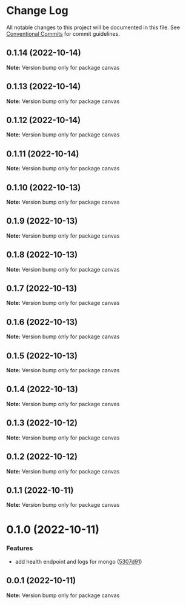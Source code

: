 # Change Log

All notable changes to this project will be documented in this file.
See [Conventional Commits](https://conventionalcommits.org) for commit guidelines.

## 0.1.14 (2022-10-14)

**Note:** Version bump only for package canvas





## 0.1.13 (2022-10-14)

**Note:** Version bump only for package canvas





## 0.1.12 (2022-10-14)

**Note:** Version bump only for package canvas





## 0.1.11 (2022-10-14)

**Note:** Version bump only for package canvas





## 0.1.10 (2022-10-13)

**Note:** Version bump only for package canvas





## 0.1.9 (2022-10-13)

**Note:** Version bump only for package canvas





## 0.1.8 (2022-10-13)

**Note:** Version bump only for package canvas





## 0.1.7 (2022-10-13)

**Note:** Version bump only for package canvas





## 0.1.6 (2022-10-13)

**Note:** Version bump only for package canvas





## 0.1.5 (2022-10-13)

**Note:** Version bump only for package canvas





## 0.1.4 (2022-10-13)

**Note:** Version bump only for package canvas





## 0.1.3 (2022-10-12)

**Note:** Version bump only for package canvas





## 0.1.2 (2022-10-12)

**Note:** Version bump only for package canvas





## 0.1.1 (2022-10-11)

**Note:** Version bump only for package canvas





# 0.1.0 (2022-10-11)


### Features

* add health endpoint and logs for mongo ([5307d91](https://github.com/rondymesquita/master-canvas/commit/5307d91c85b5ef6cc5aad7ec5752593dfa154591))





## 0.0.1 (2022-10-11)

**Note:** Version bump only for package canvas
